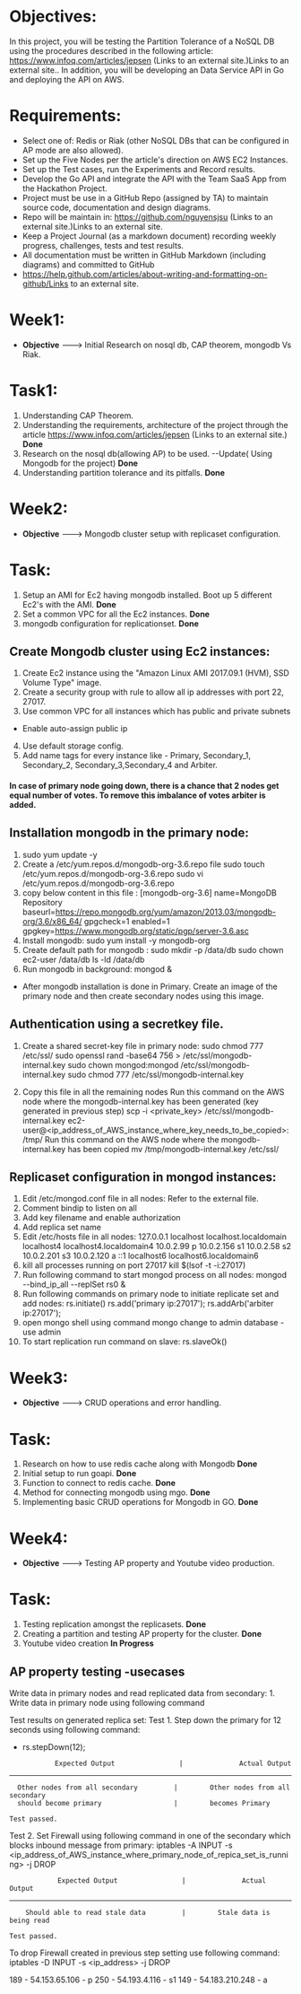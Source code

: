# **Objectives:**
In this project, you will be testing the Partition Tolerance of a NoSQL DB using the procedures described in the following article:  https://www.infoq.com/articles/jepsen (Links to an external site.)Links to an external site..  In addition, you will be developing an Data Service API in Go and deploying the API on AWS.

# **Requirements:**
* Select one of:  Redis or Riak  (other NoSQL DBs that can be configured in AP mode are also allowed).
* Set up the Five Nodes per the article's direction on AWS EC2 Instances.
* Set up the Test cases, run the Experiments and Record results.
* Develop the Go API and integrate the API with the Team SaaS App from the Hackathon Project.
* Project must be use in a GitHub Repo (assigned by TA) to maintain source code, documentation and design diagrams.
* Repo will be maintain in:  https://github.com/nguyensjsu (Links to an external site.)Links to an external site.
* Keep a Project Journal (as a markdown document) recording weekly progress, challenges, tests and test results.
* All documentation must be written in GitHub Markdown (including diagrams) and committed to GitHub
* https://help.github.com/articles/about-writing-and-formatting-on-github/Links to an external site.

#  Week1: 
* **Objective** ---> Initial Research on nosql db, CAP theorem, mongodb Vs Riak.
# Task1:

1. Understanding CAP Theorem.
1. Understanding the requirements, architecture of the project through the article  https://www.infoq.com/articles/jepsen (Links to an external site.) **Done**
2. Research on the nosql db(allowing AP) to be used. --Update( Using Mongodb for the project) **Done**
3. Understanding partition tolerance and its pitfalls. **Done**

# Week2: 
* **Objective** ---> Mongodb cluster setup with replicaset configuration.

# Task:
1. Setup an AMI for Ec2 having mongodb installed. Boot up 5 different Ec2's with the AMI. **Done**
2. Set a common VPC for all the Ec2 instances. **Done**
3. mongodb configuration for replicationset. **Done**

## Create Mongodb cluster using Ec2 instances:
1. Create Ec2 instance using the "Amazon Linux AMI 2017.09.1 (HVM), SSD Volume Type" image.
2. Create a security group with rule to allow all ip addresses with port 22, 27017.
3. Use common VPC for all instances which has public and private subnets
  * Enable auto-assign public ip
4. Use default storage config.
5. Add name tags for every instance like - Primary, Secondary_1, Secondary_2, Secondary_3,Secondary_4 and Arbiter.
 #### In case of primary node going down, there is a chance that 2 nodes get equal number of votes. To remove this imbalance of votes arbiter is added.
 
 ## Installation mongodb in the primary node:
 1. sudo yum update -y
 2. Create a /etc/yum.repos.d/mongodb-org-3.6.repo file 
    sudo touch /etc/yum.repos.d/mongodb-org-3.6.repo
    sudo vi /etc/yum.repos.d/mongodb-org-3.6.repo
 3.  copy below content in this file :
    [mongodb-org-3.6]
    name=MongoDB Repository
    baseurl=https://repo.mongodb.org/yum/amazon/2013.03/mongodb-org/3.6/x86_64/
    gpgcheck=1
    enabled=1
    gpgkey=https://www.mongodb.org/static/pgp/server-3.6.asc
4. Install mongodb: sudo yum install -y mongodb-org
5. Create default path for mongodb : 
   sudo mkdir -p /data/db
   sudo chown ec2-user /data/db
   ls -ld /data/db
6. Run mongodb in background:
   mongod &

* After mongodb installation is done in Primary.
    Create an image of the primary node and then create secondary nodes using this image. 
 
##  Authentication using a secretkey file.
 1. Create a shared secret-key file in primary node:
    sudo chmod 777 /etc/ssl/
    sudo openssl rand -base64 756 > /etc/ssl/mongodb-internal.key
    sudo chown mongod:mongod /etc/ssl/mongodb-internal.key
    sudo chmod 777 /etc/ssl/mongodb-internal.key

2. Copy this file in all the remaining nodes
Run this command on the AWS node where the mongodb-internal.key has been generated (key generated in previous step)
   scp -i <private_key> /etc/ssl/mongodb-internal.key ec2-user@<ip_address_of_AWS_instance_where_key_needs_to_be_copied>:/tmp/
Run this command on the AWS node where the mongodb-internal.key has been copied
    mv /tmp/mongodb-internal.key /etc/ssl/

## Replicaset configuration in mongod instances:

1. Edit /etc/mongod.conf file in all nodes:
 Refer to the external file.
2. Comment bindip to listen on all 
3. Add key filename and enable authorization
4. Add replica set name 
5. Edit /etc/hosts file in all nodes:
   127.0.0.1   localhost localhost.localdomain localhost4 localhost4.localdomain4
   10.0.2.99 p
   10.0.2.156 s1
   10.0.2.58 s2
   10.0.2.201 s3
   10.0.2.120 a
   ::1         localhost6 localhost6.localdomain6
6. kill all processes running on port 27017
   kill $(lsof -t -i:27017)
7. Run following command to start mongod process on all nodes:
   mongod --bind_ip_all --replSet rs0 &
8. Run following commands on primary node to initiate replicate set and add nodes: 
   rs.initiate()
   rs.add('primary ip:27017');
   rs.addArb('arbiter ip:27017');
9. open mongo shell using command mongo
   change to admin database - use admin
10. To start replication run command on slave: 
   rs.slaveOk()

# Week3: 
* **Objective** ---> CRUD operations and error handling.

# Task:
1. Research on how to use redis cache along with Mongodb **Done**
2. Initial setup to run goapi. **Done**
3. Function to connect to redis cache.  **Done**
4. Method for connecting mongodb using mgo. **Done**
5. Implementing basic CRUD operations for Mongodb in GO. **Done**

# Week4: 
* **Objective** ---> Testing AP property and Youtube video production.

# Task: 
1. Testing replication amongst the replicasets. **Done**
2. Creating a partition and testing AP property for the cluster. **Done**
3. Youtube video creation **In Progress** 

## AP property testing -usecases
Write data in primary nodes and read replicated data from secondary:
    1. Write data in primary node using following command

Test results on generated replica set:
  Test 1. Step down the primary for 12 seconds using following command:
* rs.stepDown(12);

              Expected Output                |              Actual Output                
---------------------------------------------------------------------------------------------
      Other nodes from all secondary         |        Other nodes from all secondary         
      should become primary                  |        becomes Primary

    Test passed.


  Test 2. Set Firewall using following command in one of the secondary which blocks inbound message from primary:
iptables -A INPUT -s <ip_address_of_AWS_instance_where_primary_node_of_repica_set_is_running> -j DROP

                Expected Output                |              Actual Output                
  ---------------------------------------------------------------------------------------------
        Should able to read stale data         |        Stale data is being read               

    Test passed.


To drop Firewall created in previous step setting use following command:
iptables -D INPUT -s <ip_address> -j DROP


189 - 54.153.65.106 - p
250 - 54.193.4.116 - s1
149 - 54.183.210.248 - a









   

   

